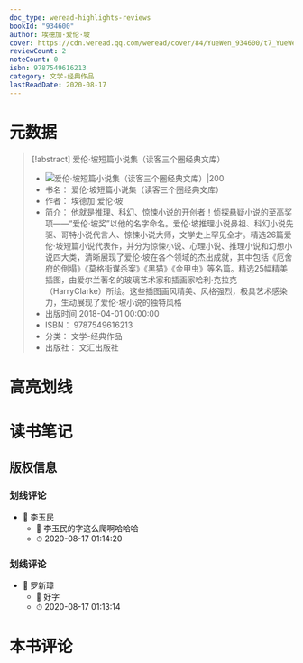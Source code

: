 ```yaml
---
doc_type: weread-highlights-reviews
bookId: "934600"
author: 埃德加·爱伦·坡
cover: https://cdn.weread.qq.com/weread/cover/84/YueWen_934600/t7_YueWen_934600.jpg
reviewCount: 2
noteCount: 0
isbn: 9787549616213
category: 文学-经典作品
lastReadDate: 2020-08-17
---
```

# 元数据
> [!abstract] 爱伦·坡短篇小说集（读客三个圈经典文库）
> - ![ 爱伦·坡短篇小说集（读客三个圈经典文库）|200](https://cdn.weread.qq.com/weread/cover/84/YueWen_934600/t7_YueWen_934600.jpg)
> - 书名： 爱伦·坡短篇小说集（读客三个圈经典文库）
> - 作者： 埃德加·爱伦·坡
> - 简介： 他就是推理、科幻、惊悚小说的开创者！侦探悬疑小说的至高奖项——“爱伦·坡奖”以他的名字命名。爱伦·坡推理小说鼻祖、科幻小说先驱、哥特小说代言人、惊悚小说大师，文学史上罕见全才。精选26篇爱伦·坡短篇小说代表作，并分为惊悚小说、心理小说、推理小说和幻想小说四大类，清晰展现了爱伦·坡在各个领域的杰出成就，其中包括《厄舍府的倒塌》《莫格街谋杀案》《黑猫》《金甲虫》等名篇。精选25幅精美插图，由爱尔兰著名的玻璃艺术家和插画家哈利·克拉克（HarryClarke）所绘。这些插图画风精美、风格强烈，极具艺术感染力，生动展现了爱伦·坡小说的独特风格
> - 出版时间 2018-04-01 00:00:00
> - ISBN： 9787549616213
> - 分类： 文学-经典作品
> - 出版社： 文汇出版社

# 高亮划线

# 读书笔记

## 版权信息

### 划线评论
- 📌 李玉民 
    - 💭 李玉民的字这么爬啊哈哈哈
    - ⏱ 2020-08-17 01:14:20

### 划线评论
- 📌 罗新璋 
    - 💭 好字
    - ⏱ 2020-08-17 01:13:14
   
# 本书评论
